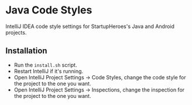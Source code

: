 Java Code Styles
================

IntelliJ IDEA code style settings for StartupHeroes's Java and Android projects.


Installation
------------

 * Run the `install.sh` script.
 * Restart IntelliJ if it's running.
 * Open IntelliJ Project Settings -> Code Styles, change the code style for the
   project to the one you want.
 * Open IntelliJ Project Settings -> Inspections, change the inspection for the
   project to the one you want.  
